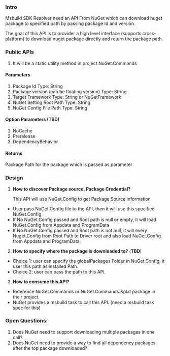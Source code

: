 ### Intro
Msbuild SDK Resolver need an API From NuGet which can download nuget package to specified path by passing package Id and version.

The goal of this API is to provider a high level interface (supports cross-platform) to download nuget package directly and return the package path.

### Public APIs
1. It will be a static utility method in project NuGet.Commands

#### Parameters
1. Package Id Type: String
2. Package version (can be floating version) Type: String
3. Target Framework Type: String or NuGetFramework
4. NuGet Setting Root Path Type: String
5. NuGet Config File Path Type: String

#### Option Parameters (TBD)
1. NoCache
2. Prerelease
3. DependencyBehavior


#### Returns
Package Path for the package which is passed as parameter

### Design
1. **How to discover Package source, Package Credential?**

   This API will use NuGet.Config to get Package Source information
* User pass NuGet.Config file to the API, then it will use this specified NuGet.Config
* If No NuGet.Config passed and Root path is null or empty, it will load NuGet.Config from Appdata and ProgramData
* If No NuGet.Config passed and Root path is not null, it will every Nuget.Config from Root Path to Driver root and also load NuGet.Config from Appdata and ProgramData.

2. **How to specify where the package is downloaded to?** (**TBD**)

* Choice 1: user can specify the globalPackages Folder in NuGet.Config, it user this path as installed Path.
* Choice 2: user can pass the path to this API.

3. **How to consume this API?**
* Reference NuGet.Commands or NuGet.Commands.Xplat package in their project.
* NuGet provides a msbuild task to call this API. (need a msbuild task spec for this)

### Open Questions:

1. Does NuGet need to support downloading multiple packages in one call?
2. Does NuGet need to provide a way to find all dependency packages after the top package downloaded?




